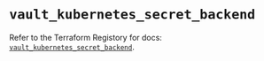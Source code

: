 # `vault_kubernetes_secret_backend`

Refer to the Terraform Registory for docs: [`vault_kubernetes_secret_backend`](https://registry.terraform.io/providers/hashicorp/vault/3.15.1/docs/resources/kubernetes_secret_backend).
